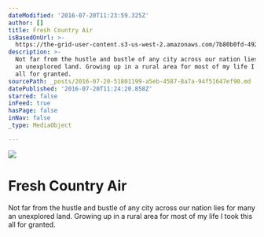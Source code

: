 ```yaml
---
dateModified: '2016-07-20T11:23:59.325Z'
author: []
title: Fresh Country Air
isBasedOnUrl: >-
  https://the-grid-user-content.s3-us-west-2.amazonaws.com/7b80b0fd-4923-41c4-902f-d0634720a743.jpg
description: >-
  Not far from the hustle and bustle of any city across our nation lies for many
  an unexplored land. Growing up in a rural area for most of my life I took this
  all for granted.
sourcePath: _posts/2016-07-20-51801199-a5eb-4587-8a7a-94f51647ef90.md
datePublished: '2016-07-20T11:24:20.858Z'
starred: false
inFeed: true
hasPage: false
inNav: false
_type: MediaObject

---
```

![](https://the-grid-user-content.s3-us-west-2.amazonaws.com/7b80b0fd-4923-41c4-902f-d0634720a743.jpg)

# Fresh Country Air

Not far from the hustle and bustle of any city across our nation lies for many an unexplored land. Growing up in a rural area for most of my life I took this all for granted.